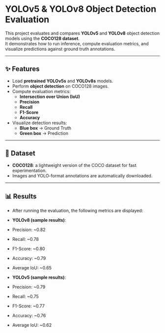 # YOLOv5 & YOLOv8 Object Detection Evaluation  

This project evaluates and compares **YOLOv5** and **YOLOv8** object detection models using the **COCO128 dataset**.  
It demonstrates how to run inference, compute evaluation metrics, and visualize predictions against ground truth annotations.  

---

## ✨ Features
- Load **pretrained YOLOv5s** and **YOLOv8s** models.  
- Perform **object detection** on COCO128 images.  
- Compute evaluation metrics:  
  - **Intersection over Union (IoU)**  
  - **Precision**  
  - **Recall**  
  - **F1-Score**  
  - **Accuracy**  
- Visualize detection results:  
  - **Blue box** → Ground Truth  
  - **Green box** → Prediction  

---

## 📂 Dataset
- **COCO128**: a lightweight version of the COCO dataset for fast experimentation.  
- Images and YOLO-format annotations are automatically downloaded.  

---

## 📊 Results

- After running the evaluation, the following metrics are displayed:

- **YOLOv8 (sample results)**:

- Precision: ~0.82

- Recall: ~0.78

- F1-Score: ~0.80

- Accuracy: ~0.79

- Average IoU: ~0.65

- **YOLOv5 (sample results)**:

- Precision: ~0.79

- Recall: ~0.75

- F1-Score: ~0.77

- Accuracy: ~0.76

- Average IoU: ~0.62
